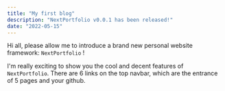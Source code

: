 ```yaml
---
title: "My first blog"
description: "NextPortfolio v0.0.1 has been released!"
date: "2022-05-15"
---
```


Hi all, please allow me to introduce a brand new personal website framework: `NextPortfolio` !

I'm really exciting to show you the cool and decent features of `NextPortfolio`.
There are 6 links on the top navbar, which are the entrance of 5 pages and your github.
